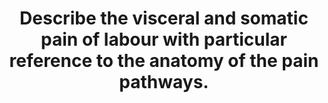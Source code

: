 ---
title: "Describe the visceral and somatic pain of labour with particular reference to the anatomy of the pain pathways."
entityType: SAQ
exam: PEX
college: ANZCA
year: 2017
sitting: B
question: 01
passRate: 20
lo:
- "[[SS_OB 1.8]]"
EC_expectedDomains:
- "The main points required for a pass mark were an adequate description of pain in labour and an outline of the neural pathways that are involved."
EC_extraCredit:
- "Better answers contained a brief description of the 3 stages of labour with an explanation of how and why pain changes with each stage."
- "Better answers contained descriptions of visceral labour pain (which is predominant in the first stage) associated with uterine contractions and cervical dilatation, including where this is felt, why it changes in intensity, and an explanation of why the pain can be referred and poorly localised."
- "Better answers contained a discussion of somatic pain (which is predominant in the second stage of labour), including where this is felt and an explanation of why it is localised."
- "Better answers contained the location and activation of nociceptors, A delta and C nerve fibres."
- "Better answers contained detail regarding the innervation of uterus, cervix and other tissues – including relevant peripheral nerves and spinal segments."
- "Better answers contained a concise (and accurate) description of the pain pathways from the nociceptor to the CNS."
- "Additional marks could be earned by briefly mentioning other ascending pain pathways apart from the spinothalamic tract and the role of descending inhibitory pathways."
- "Additional marks could be earned by briefly mentioning the role/utility of epidural or spinal anaesthesia to treat or manage labour pain."
EC_errorsCommon:
- "Most candidates failed to address the first part of the question, and many did not mention pain in labour at all in their answer."
- "A generic description of pain pathways was not enough for a pass mark."
- "Most answers included diagrams to illustrate pain pathways from a peripheral nerve to the CNS (which were given credit). However, many of these contained errors. Brief notes helped to demonstrate understanding of the important points."
- "The innervation of the uterus, cervix, and pelvic structures (with nerves and spinal segments) was described incorrectly or not discussed."
- "Many candidates wasted minutes by writing wordy definitions of all of the terms in the question – including ‘pain’ and ‘labour’ – where many more marks could have been earned addressing the main point of the question."
- "Some candidates made inaccurate statements about the utility of epidural or spinal analgesia to treat labour pain."
resources:
- "Candidates are advised to refer to the prescribed textbooks where this topic is covered well – including ‘Clinical Pain Management: Acute Pain’ – Pamela Macintyre."
---